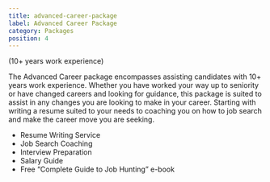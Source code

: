 ```yaml
---
title: advanced-career-package
label: Advanced Career Package
category: Packages
position: 4
---
```

(10+ years work experience)

The Advanced Career package encompasses assisting candidates with 10+ years work experience. Whether you have worked your way up to seniority or have changed careers and looking for guidance, this package is suited to assist in any changes you are looking to make in your career. Starting with writing a resume suited to your needs to coaching you on how to job search and make the career move you are seeking.

* Resume Writing Service
* Job Search Coaching
* Interview Preparation
* Salary Guide
* Free “Complete Guide to Job Hunting” e-book
